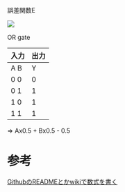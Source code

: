
誤差関数E

<img src="https://latex.codecogs.com/gif.latex?E(\omega)=\frac{1}{2}\sum_{i=0}^{n-1}{(t_i-\omega_ix_i)^2}">

OR gate

入力|出力
---|---
A B| Y
0 0| 0
0 1| 1
1 0| 1
1 1| 1

=> Ax0.5 + Bx0.5 - 0.5

# 参考

[GithubのREADMEとかwikiで数式を書く](http://idken.net/posts/2017-02-28-math_github/)
